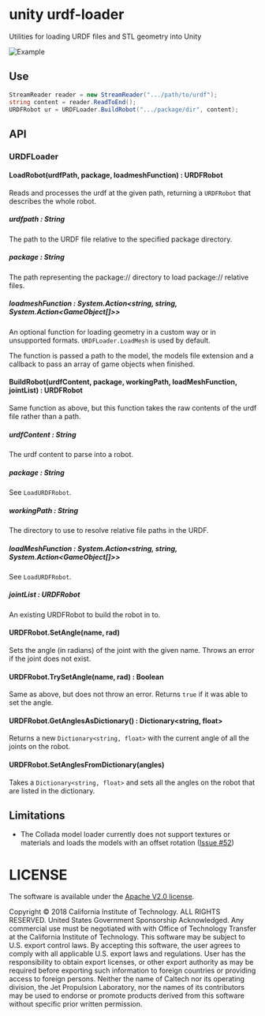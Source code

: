 # unity urdf-loader

Utilities for loading URDF files and STL geometry into Unity

![Example](../docs/unity-example.gif)

## Use
```cs
StreamReader reader = new StreamReader(".../path/to/urdf");
string content = reader.ReadToEnd();
URDFRobot ur = URDFLoader.BuildRobot(".../package/dir", content);
```

## API
### URDFLoader
#### LoadRobot(urdfPath, package, loadmeshFunction) : URDFRobot
Reads and processes the urdf at the given path, returning a `URDFRobot` that describes the whole robot.

##### urdfpath : String
The path to the URDF file relative to the specified package directory.

##### package : String
The path representing the package:// directory to load package:// relative files.

##### loadmeshFunction : System.Action<string, string, System.Action<GameObject[]>>
An optional function for loading geometry in a custom way or in unsupported formats. `URDFLoader.LoadMesh` is used by default.

The function is passed a path to the model, the models file extension and a callback to pass an array of game objects when finished.

#### BuildRobot(urdfContent, package, workingPath, loadMeshFunction, jointList) : URDFRobot
Same function as above, but this function takes the raw contents of the urdf file rather than a path.

##### urdfContent : String

The urdf content to parse into a robot.

##### package : String

See `LoadURDFRobot`.

##### workingPath : String

The directory to use to resolve relative file paths in the URDF.

##### loadMeshFunction : System.Action<string, string, System.Action<GameObject[]>>

See `LoadURDFRobot`.

##### jointList : URDFRobot

An existing URDFRobot to build the robot in to.

#### URDFRobot.SetAngle(name, rad)
Sets the angle (in radians) of the joint with the given name. Throws an error if the joint does not exist.

#### URDFRobot.TrySetAngle(name, rad) : Boolean
Same as above, but does not throw an error. Returns `true` if it was able to set the angle.

#### URDFRobot.GetAnglesAsDictionary() : Dictionary<string, float>
Returns a new `Dictionary<string, float>` with the current angle of all the joints on the robot.

#### URDFRobot.SetAnglesFromDictionary(angles)
Takes a `Dictionary<string, float>` and sets all the angles on the robot that are listed in the dictionary.

## Limitations
- The Collada model loader currently does not support textures or materials and loads the models with an offset rotation ([Issue #52](https://github.com/gkjohnson/urdf-loaders/issues/52))

# LICENSE

The software is available under the [Apache V2.0 license](../LICENSE.txt).

Copyright © 2018 California Institute of Technology. ALL RIGHTS
RESERVED. United States Government Sponsorship Acknowledged. Any
commercial use must be negotiated with with Office of Technology
Transfer at the California Institute of Technology. This software may
be subject to U.S. export control laws. By accepting this software,
the user agrees to comply with all applicable U.S. export laws and
regulations. User has the responsibility to obtain export licenses,
or other export authority as may be required before exporting such
information to foreign countries or providing access to foreign
persons. Neither the name of Caltech nor its operating division, the
Jet Propulsion Laboratory, nor the names of its contributors may be
used to endorse or promote products derived from this software
without specific prior written permission.
